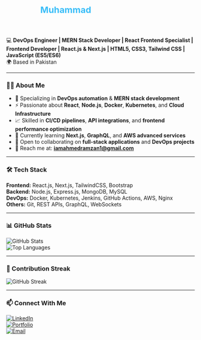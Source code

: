 <h1 align="center">
  <svg width="100%" height="100" viewBox="0 0 600 100" xmlns="http://www.w3.org/2000/svg">
    <text x="50%" y="40%" dominant-baseline="middle" text-anchor="middle" font-size="28" fill="#38bdf8">
      <tspan id="word1">Muhammad</tspan>
      <tspan id="word2" opacity="0"> Ahmed</tspan>
      <tspan id="word3" opacity="0"> Ramzan</tspan>
      <animate attributeName="opacity" xlink:href="#word2" to="1" dur="0.8s" begin="1s" fill="freeze"/>
      <animate attributeName="opacity" xlink:href="#word3" to="1" dur="0.8s" begin="2s" fill="freeze"/>
    </text>
  </svg>
</h1>



💻 **DevOps Engineer | MERN Stack Developer | React Frontend Specialist | Frontend Developer | React.js & Next.js | HTML5, CSS3, Tailwind CSS | JavaScript (ES5/ES6)**  
🌍 Based in Pakistan  

---

### 👨‍💻 About Me
- 🚀 Specializing in **DevOps automation** & **MERN stack development**
- ⚡ Passionate about **React**, **Node.js**, **Docker**, **Kubernetes**, and **Cloud Infrastructure**
- 📈 Skilled in **CI/CD pipelines**, **API integrations**, and **frontend performance optimization**
- 🌱 Currently learning **Next.js**, **GraphQL**, and **AWS advanced services**
- 🤝 Open to collaborating on **full-stack applications** and **DevOps projects**
- 📧 Reach me at: **iamahmedramzan1@gmail.com**

---

### 🛠 Tech Stack
**Frontend:** React.js, Next.js, TailwindCSS, Bootstrap  
**Backend:** Node.js, Express.js, MongoDB, MySQL  
**DevOps:** Docker, Kubernetes, Jenkins, GitHub Actions, AWS, Nginx  
**Others:** Git, REST APIs, GraphQL, WebSockets  

---

### 📊 GitHub Stats
![GitHub Stats](https://github-readme-stats.vercel.app/api?username=AhmedRIU&show_icons=true&theme=tokyonight)  
![Top Languages](https://github-readme-stats.vercel.app/api/top-langs/?username=AhmedRIU&layout=compact&theme=tokyonight)

---

### 🚀 Contribution Streak
![GitHub Streak](https://github-readme-streak-stats-eight.vercel.app?user=AhmedRIU&theme=tokyonight&hide_border=true)



---

### 📫 Connect With Me
[![LinkedIn](https://img.shields.io/badge/LinkedIn-blue?logo=linkedin&logoColor=white)](https://www.linkedin.com/in/m-ahmed-ramzan-575300162/)  
[![Portfolio](https://img.shields.io/badge/Portfolio-000?logo=vercel&logoColor=white)](https://my-portfolio-website-six-omega.vercel.app/)  
[![Email](https://img.shields.io/badge/Email-D14836?logo=gmail&logoColor=white)](mailto:iamahmedramzan1@gmail.com)
